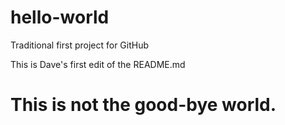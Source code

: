 # hello-world
Traditional first project for GitHub

This is Dave's first edit of the README.md

# This is not the good-bye world.